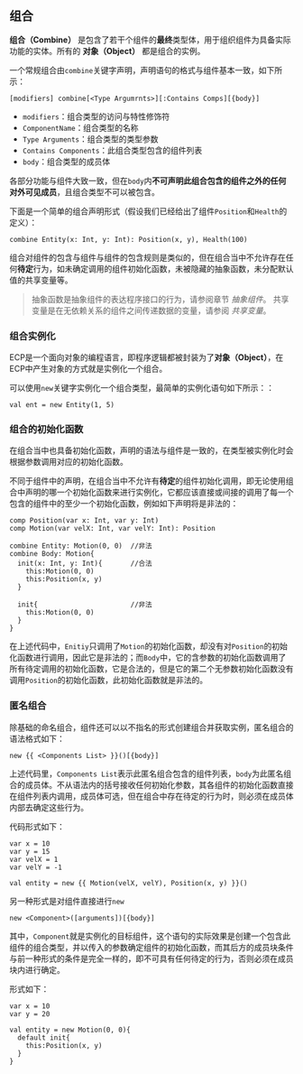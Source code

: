 ## 组合

**组合（Combine）** 是包含了若干个组件的**最终**类型体，用于组织组件为具备实际功能的实体。所有的 **对象（Object）** 都是组合的实例。

一个常规组合由`combine`关键字声明，声明语句的格式与组件基本一致，如下所示：

```ecp
[modifiers] combine[<Type Argumrnts>][:Contains Comps][{body}]
```

- `modifiers`：组合类型的访问与特性修饰符
- `ComponentName`：组合类型的名称
- `Type Arguments`：组合类型的类型参数
- `Contains Components`：此组合类型包含的组件列表
- `body`：组合类型的成员体

各部分功能与组件大致一致，但在`body`内**不可声明此组合包含的组件之外的任何对外可见成员**，且组合类型不可以被包含。

下面是一个简单的组合声明形式（假设我们已经给出了组件`Position`和`Health`的定义）：

```ecp
combine Entity(x: Int, y: Int): Position(x, y), Health(100)
```

组合对组件的包含与组件与组件的包含规则是类似的，但在组合当中不允许存在任何**待定**行为，如未确定调用的组件初始化函数，未被隐藏的抽象函数，未分配默认值的共享变量等。

> 抽象函数是抽象组件的表达程序接口的行为，请参阅章节 *抽象组件*。
> 共享变量是在无依赖关系的组件之间传递数据的变量，请参阅 *共享变量*。

### 组合实例化

ECP是一个面向对象的编程语言，即程序逻辑都被封装为了**对象（Object）**，在ECP中产生对象的方式就是实例化一个组合。

可以使用`new`关键字实例化一个组合类型，最简单的实例化语句如下所示：：

```ecs
val ent = new Entity(1, 5)
```

### 组合的初始化函数

在组合当中也具备初始化函数，声明的语法与组件是一致的，在类型被实例化时会根据参数调用对应的初始化函数。

不同于组件中的声明，在组合当中不允许有**待定**的组件初始化调用，即无论使用组合中声明的哪一个初始化函数来进行实例化，它都应该直接或间接的调用了每一个包含的组件中的至少一个初始化函数，例如如下声明将是非法的：

```ecs
comp Position(var x: Int, var y: Int)
comp Motion(var velX: Int, var velY: Int): Position

combine Entity: Motion(0, 0)  //非法
combine Body: Motion{
  init(x: Int, y: Int){       //合法
    this:Motion(0, 0)
    this:Position(x, y)
  }
  
  init{                       //非法
    this:Motion(0, 0)
  }
}
```

在上述代码中，`Enitiy`只调用了`Motion`的初始化函数，却没有对`Position`的初始化函数进行调用，因此它是非法的；而`Body`中，它的含参数的初始化函数调用了所有待定调用的初始化函数，它是合法的，但是它的第二个无参数初始化函数没有调用`Position`的初始化函数，此初始化函数就是非法的。

### 匿名组合

除基础的命名组合，组件还可以以不指名的形式创建组合并获取实例，匿名组合的语法格式如下：

```ecs
new {{ <Components List> }}()[{body}]
```

上述代码里，`Components List`表示此匿名组合包含的组件列表，`body`为此匿名组合的成员体。不从语法内的括号接收任何初始化参数，其各组件的初始化函数直接在组件列表内调用，成员体可选，但在组合中存在待定的行为时，则必须在成员体内部去确定这些行为。

代码形式如下：

```ecs
var x = 10
var y = 15
var velX = 1
var velY = -1

val entity = new {{ Motion(velX, velY), Position(x, y) }}()
```

另一种形式是对组件直接进行`new`

```ecs
new <Component>([arguments])[{body}]
```

其中，`Component`就是实例化的目标组件，这个语句的实际效果是创建一个包含此组件的组合类型，并以传入的参数确定组件的初始化函数，而其后方的成员块条件与前一种形式的条件是完全一样的，即不可具有任何待定的行为，否则必须在成员块内进行确定。

形式如下：
```ecs
var x = 10
var y = 20

val entity = new Motion(0, 0){
  default init{
    this:Position(x, y)
  }
}
```